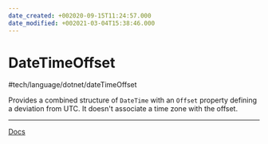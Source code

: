 ```yaml
---
date_created: +002020-09-15T11:24:57.000
date_modified: +002021-03-04T15:38:46.000
---
```


# DateTimeOffset

 #tech/language/dotnet/dateTimeOffset

Provides a combined structure of `DateTime` with an `Offset` property defining a deviation from UTC. It doesn't associate a time zone with the offset.

---

[Docs](https://docs.microsoft.com/en-us/dotnet/api/system.datetimeoffset?view=netcore-3.1)
